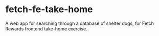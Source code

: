 # fetch-fe-take-home
A web app for searching through a database of shelter dogs, for Fetch Rewards frontend take-home exercise.
